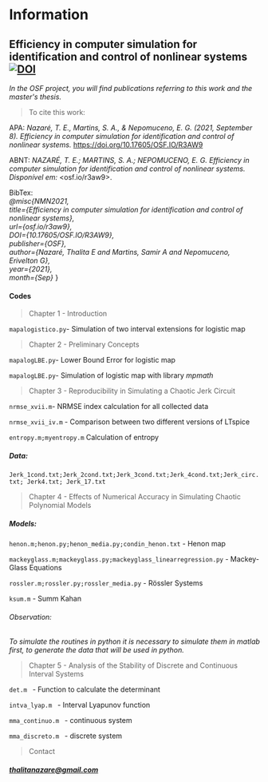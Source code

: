 # Information 

## Efficiency in computer simulation for identification and control of nonlinear systems [![DOI](https://img.shields.io/badge/Project-OSF-<COLOR>.svg)](https://osf.io/r3aw9/?view_only=cee78dec6f6f4bb7a3a5affd1b865a4b)
_In the OSF project, you will find publications referring to this work and the master's thesis._

> To cite this work:

APA: _Nazaré, T. E.,  Martins, S. A., & Nepomuceno, E. G. (2021, September 8). Efficiency in computer simulation for identification and control of nonlinear systems._  https://doi.org/10.17605/OSF.IO/R3AW9

ABNT: _NAZARÉ, T. E.; MARTINS, S. A.; NEPOMUCENO, E. G. Efficiency in computer simulation for identification and control of nonlinear systems. Disponível em:_ <osf.io/r3aw9>. 

BibTex:   
_@misc{NMN2021,<br>
  title={Efficiency in computer simulation for identification and control of nonlinear systems},<br>
  url={osf.io/r3aw9},<br>
  DOI={10.17605/OSF.IO/R3AW9},<br>
  publisher={OSF},<br>
  author={Nazaré, Thalita E and Martins, Samir A and Nepomuceno, Erivelton G},<br>
  year={2021},<br>
  month={Sep}_
}
#### Codes
> Chapter 1 - Introduction

```mapalogistico.py```- Simulation of two interval extensions for logistic map

> Chapter 2 - Preliminary Concepts

```mapalogLBE.py```- Lower Bound Error for logistic map

```mapalogLBE.py```- Simulation of logistic map with library _mpmath_

> Chapter 3 - Reproducibility in Simulating a Chaotic Jerk Circuit

```nrmse_xvii.m```- NRMSE index calculation for all collected data

```nrmse_xvii_iv.m``` - Comparison between two different versions of LTspice

```entropy.m;myentropy.m``` Calculation of entropy

##### Data:

```Jerk_1cond.txt;Jerk_2cond.txt;Jerk_3cond.txt;Jerk_4cond.txt;Jerk_circ.txt; Jerk4.txt; Jerk_17.txt```

> Chapter 4 - Effects of Numerical Accuracy in Simulating Chaotic Polynomial Models

##### Models:

```henon.m;henon.py;henon_media.py;condin_henon.txt``` - Henon map

```mackeyglass.m;mackeyglass.py;mackeyglass_linearregression.py``` - Mackey-Glass Equations

```rossler.m;rossler.py;rossler_media.py``` - Rössler Systems

```ksum.m``` - Summ Kahan

###### Observation:

_To simulate the routines in python it is necessary to simulate them in matlab first, to generate the data that will be used in python._

> Chapter 5 - Analysis of the Stability of Discrete and Continuous Interval Systems

```det.m ``` - Function to calculate the determinant

```intva_lyap.m ``` - Interval Lyapunov function

```mma_continuo.m ``` - continuous system

```mma_discreto.m ``` - discrete system

> Contact

##### thalitanazare@gmail.com
